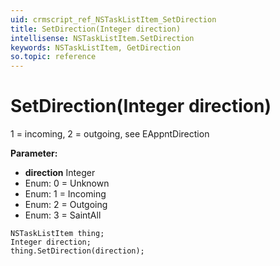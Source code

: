 ```yaml
---
uid: crmscript_ref_NSTaskListItem_SetDirection
title: SetDirection(Integer direction)
intellisense: NSTaskListItem.SetDirection
keywords: NSTaskListItem, GetDirection
so.topic: reference
---
```


# SetDirection(Integer direction)

1 = incoming, 2 = outgoing, see EAppntDirection

**Parameter:** 
* **direction** Integer
* Enum: 0 = Unknown 
* Enum: 1 = Incoming 
* Enum: 2 = Outgoing 
* Enum: 3 = SaintAll 

```crmscript
NSTaskListItem thing;
Integer direction;
thing.SetDirection(direction);
```

